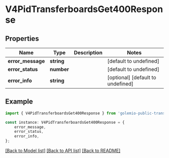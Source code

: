 # V4PidTransferboardsGet400Response


## Properties

Name | Type | Description | Notes
------------ | ------------- | ------------- | -------------
**error_message** | **string** |  | [default to undefined]
**error_status** | **number** |  | [default to undefined]
**error_info** | **string** |  | [optional] [default to undefined]

## Example

```typescript
import { V4PidTransferboardsGet400Response } from 'golemio-public-transport-api';

const instance: V4PidTransferboardsGet400Response = {
    error_message,
    error_status,
    error_info,
};
```

[[Back to Model list]](../README.md#documentation-for-models) [[Back to API list]](../README.md#documentation-for-api-endpoints) [[Back to README]](../README.md)
